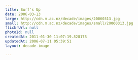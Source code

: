 ```yaml
---
title: Surf's Up
date: 2006-03-13
large: http://cdn.m.ac.nz/decade/images/20060313.jpg
small: http://cdn.m.ac.nz/decade/images/small/20060313.jpg
flickrUrl: null
photoId: null
createdAt: 2011-01-30 11:07:19.828173
updatedAt: 2006-07-11 05:39:51
layout: decade-image

---
```


